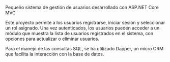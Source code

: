 Pequeño sistema de gestión de usuarios desarrollado con ASP.NET Core MVC

Este proyecto permite a los usuarios registrarse, iniciar sesión y seleccionar un rol asignado. Una vez autenticados, los usuarios pueden acceder a un módulo que muestra la lista de usuarios registrados en el sistema, con opciones para actualizar o eliminar usuarios.

Para el manejo de las consultas SQL, se ha utilizado Dapper, un micro ORM que facilita la interacción con la base de datos.
